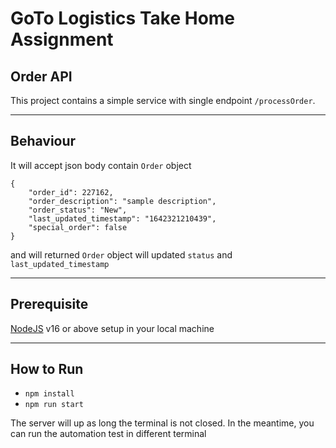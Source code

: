# GoTo Logistics Take Home Assignment

## Order API

This project contains a simple service with single endpoint `/processOrder`.

---

## Behaviour

It will accept json body contain `Order` object

```
{
    "order_id": 227162,
    "order_description": "sample description",
    "order_status": "New",
    "last_updated_timestamp": "1642321210439",
    "special_order": false
}
```

and will returned `Order` object will updated `status` and `last_updated_timestamp`

---

## Prerequisite

[NodeJS](https://nodejs.org/en/download) v16 or above setup in your local machine

---

## How to Run

- <code>npm install</code>
- <code>npm run start</code>

The server will up as long the terminal is not closed.
In the meantime, you can run the automation test in different terminal
